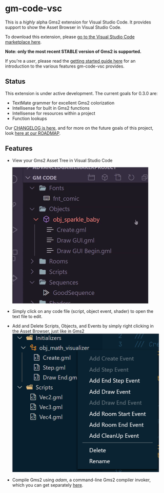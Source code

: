 # gm-code-vsc

This is a *highly* alpha Gms2 extension for Visual Studio Code. It provides support to show the Asset Browser in Visual Studio Code.

To download this extension, please [go to the Visual Studio Code marketplace here](https://marketplace.visualstudio.com/items?itemName=sanbox.gm-code-vsc).

**Note: only the most recent STABLE version of Gms2 is supported.**

If you're a *user*, please read the [getting started guide here](./docs/getting_started.md) for an introduction to the various features gm-code-vsc provides.

## Status

This extension is under active development. The current goals for 0.3.0 are:

- TextMate grammer for excellent Gms2 colorization
- Intellisense for built in Gms2 functions
- Intellisense for resources within a project
- Function lookups

Our [CHANGELOG is here](./CHANGELOG.md), and for more on the future goals of this project, look [here at our ROADMAP](./ROADMAP.md).

## Features

- View your Gms2 Asset Tree in Visual Studio Code

  ![TreeView](./images/wow.gif)

- Simply click on any code file (script, object event, shader) to open the text file to edit.
- Add and Delete Scripts, Objects, and Events by simply right clicking in the Asset Browser, just like in Gms2
  ![EditView](./images/edittree.png)

- Compile Gms2 using *adam*, a command-line Gms2 compiler invoker, which you can get separately [here](https://github.com/NPC-Studio/adam).

